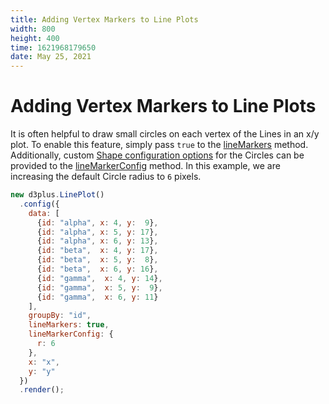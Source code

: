 ```yaml
---
title: Adding Vertex Markers to Line Plots
width: 800
height: 400
time: 1621968179650
date: May 25, 2021
---
```


# Adding Vertex Markers to Line Plots

It is often helpful to draw small circles on each vertex of the Lines in an x/y plot. To enable this feature, simply pass `true` to the [lineMarkers](http://d3plus.org/docs/#Plot.lineMarkers) method. Additionally, custom [Shape configuration options](http://d3plus.org/docs/#Circle) for the Circles can be provided to the [lineMarkerConfig](http://d3plus.org/docs/#Plot.lineMarkerConfig) method. In this example, we are increasing the default Circle radius to `6` pixels.

```js
new d3plus.LinePlot()
  .config({
    data: [
      {id: "alpha", x: 4, y:  9},
      {id: "alpha", x: 5, y: 17},
      {id: "alpha", x: 6, y: 13},
      {id: "beta",  x: 4, y: 17},
      {id: "beta",  x: 5, y:  8},
      {id: "beta",  x: 6, y: 16},
      {id: "gamma",  x: 4, y: 14},
      {id: "gamma",  x: 5, y:  9},
      {id: "gamma",  x: 6, y: 11}
    ],
    groupBy: "id",
    lineMarkers: true,
    lineMarkerConfig: {
      r: 6
    },
    x: "x",
    y: "y"
  })
  .render();
```
